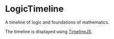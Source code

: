 LogicTimeline
=============

A timeline of logic and foundations of mathematics.

The timeline is displayed using [TimelineJS](http://timeline.knightlab.com/).
